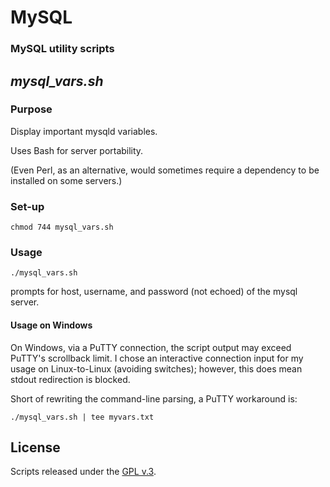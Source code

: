 
# MySQL

### MySQL utility scripts


## *mysql_vars.sh*

### Purpose

Display important mysqld variables.

Uses Bash for server portability.

(Even Perl, as an alternative, would sometimes require a dependency to be installed on some servers.)

### Set-up

`chmod 744 mysql_vars.sh`

### Usage

`./mysql_vars.sh`

prompts for host, username, and password (not echoed) of the mysql server.

#### Usage on Windows

On Windows, via a PuTTY connection, the script output may exceed PuTTY's scrollback limit. I chose an interactive connection input for my usage on Linux-to-Linux (avoiding switches); however, this does mean stdout redirection is blocked.

Short of rewriting the command-line parsing, a PuTTY workaround is:

`./mysql_vars.sh | tee myvars.txt`


## License

Scripts released under the [GPL v.3](https://www.gnu.org/licenses/gpl-3.0.html).
